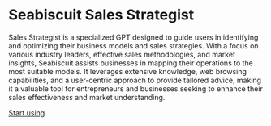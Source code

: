 # Seabiscuit Sales Strategist

Sales Strategist is a specialized GPT designed to guide users in identifying and optimizing their business models and sales strategies. With a focus on various industry leaders, effective sales methodologies, and market insights, Seabiscuit assists businesses in mapping their operations to the most suitable models. It leverages extensive knowledge, web browsing capabilities, and a user-centric approach to provide tailored advice, making it a valuable tool for entrepreneurs and businesses seeking to enhance their sales effectiveness and market understanding.

[Start using](https://chat.openai.com/g/g-lH8uHybvQ)